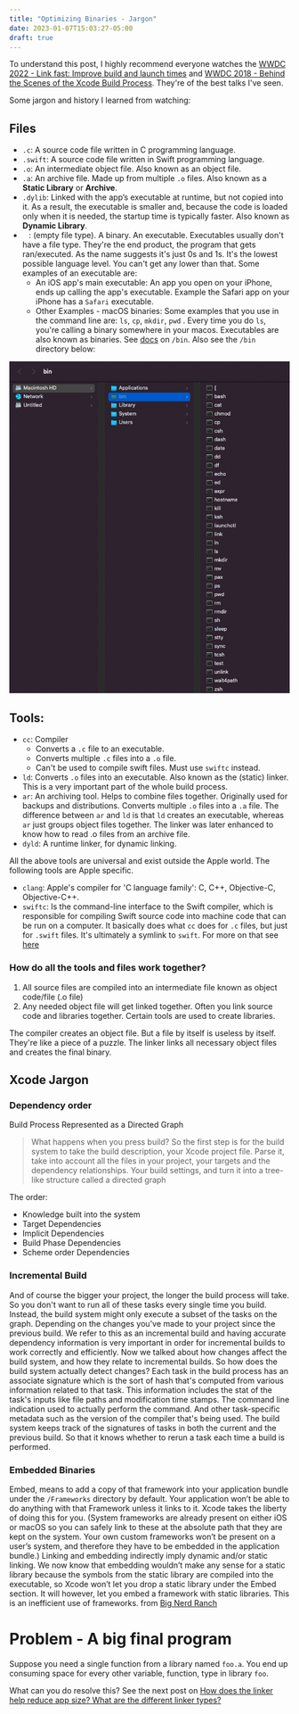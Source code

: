 ```yaml
---
title: "Optimizing Binaries - Jargon"
date: 2023-01-07T15:03:27-05:00
draft: true
---
```


To understand this post, I highly recommend everyone watches the [WWDC 2022 - Link fast: Improve build and launch times](https://developer.apple.com/videos/play/wwdc2022/110362) and [WWDC 2018 - Behind the Scenes of the Xcode Build Process](https://developer.apple.com/videos/play/wwdc2018/415/). They're of the best talks I've seen. 

Some jargon and history I learned from watching: 

## Files
- `.c`: A source code file written in C programming language.
- `.swift`: A source code file written in Swift programming language.
- `.o`: An intermediate object file. Also known as an object file.
- `.a`: An archive file. Made up from multiple `.o` files. Also known as a **Static Library** or **Archive**.
- `.dylib`: Linked with the app’s executable at runtime, but not copied into it. As a result, the executable is smaller and, because the code is loaded only when it is needed, the startup time is typically faster. Also known as **Dynamic Library**.
- ` ` : (empty file type). A binary. An executable. Executables usually don't have a file type. They're the end product, the program that gets ran/executed. 
As the name suggests it's just 0s and 1s. It's the lowest possible language level. You can't get any lower than that. Some examples of an executable are: 
    - An iOS app's main executable: An app you open on your iPhone, ends up calling the app's executable. Example the Safari app on your iPhone has a `Safari` executable. 
    - Other Examples - macOS binaries: Some examples that you use in the command line are: `ls`, `cp`, `mkdir`, `pwd` . Every time you do `ls`, you're calling a binary somewhere in your macos. Executables are also known as binaries. See [docs](http://www.linfo.org/bin.html) on `/bin`. Also see the `/bin` directory below:

!["/bin directory"](images/binaries.png "If you do `which ls` then you'll get to see the path to the binary that is used")

## Tools:
- `cc`: Compiler
    - Converts a `.c` file to an executable. 
    - Converts multiple `.c` files into a `.o` file. 
    - Can't be used to compile swift files. Must use `swiftc` instead.
- `ld`: Converts `.o` files into an executable. Also known as the (static) linker. This is a very important part of the whole build process.
- `ar`: An archiving tool. Helps to combine files together. Originally used for backups and distributions. Converts multiple `.o` files into a `.a` file. The difference between `ar` and `ld` is that `ld` creates an executable, whereas `ar` just groups object files together. The linker was later enhanced to know how to read .o files from an archive file. 
- `dyld`: A runtime linker, for dynamic linking. 

All the above tools are universal and exist outside the Apple world. The following tools are Apple specific. 

- `clang`: Apple's compiler for 'C language family': C, C++, Objective-C, Objective-C++. 
- `swiftc`: Is the command-line interface to the Swift compiler, which is responsible for compiling Swift source code into machine code that can be run on a computer. It basically does what `cc` does for `.c` files, but just for `.swift` files. It's ultimately a symlink to `swift`. For more on that see [here](https://stackoverflow.com/questions/57777091/whats-the-difference-between-swift-and-swiftc)

### How do all the tools and files work together?
1. All source files are compiled into an intermediate file known as object code/file (.o file)
2. Any needed object file will get linked together. Often you link source code and libraries together. Certain tools are used to create libraries. 

The compiler creates an object file. But a file by itself is useless by itself. They're like a piece of a puzzle. 
The linker links all necessary object files and creates the final binary. 


## Xcode Jargon

### Dependency order 

Build Process Represented as a Directed Graph

> What happens when you press build? So the first step is for the build system to take the build description, your Xcode project file. Parse it, take into account all the files in your project, your targets and the dependency relationships. Your build settings, and turn it into a tree-like structure called a directed graph

The order: 
- Knowledge built into the system
- Target Dependencies
- Implicit Dependencies
- Build Phase Dependencies
- Scheme order Dependencies 

### Incremental Build

And of course the bigger your project, the longer the build process will take. So you don't want to run all of these tasks every single time you build.
Instead, the build system might only execute a subset of the tasks on the graph. Depending on the changes you've made to your project since the previous build.
We refer to this as an incremental build and having accurate dependency information is very important in order for incremental builds to work correctly and efficiently. Now we talked about how changes affect the build system, and how they relate to incremental builds. So how does the build system actually detect changes? Each task in the build process has an associate signature which is the sort of hash that's computed from various information related to that task.
This information includes the stat of the task's inputs like file paths and modification time stamps. The command line indication used to actually perform the command. And other task-specific metadata such as the version of the compiler that's being used.
The build system keeps track of the signatures of tasks in both the current and the previous build. So that it knows whether to rerun a task each time a build is performed.

### Embedded Binaries 

Embed, means to add a copy of that framework into your application bundle under the `/Frameworks` directory by default. Your application won’t be able to do anything with that Framework unless it links to it. Xcode takes the liberty of doing this for you. (System frameworks are already present on either iOS or macOS so you can safely link to these at the absolute path that they are kept on the system. Your own custom frameworks won’t be present on a user’s system, and therefore they have to be embedded in the application bundle.)
Linking and embedding indirectly imply dynamic and/or static linking. We now know that embedding wouldn’t make any sense for a static library because the symbols from the static library are compiled into the executable, so Xcode won’t let you drop a static library under the Embed section. It will however, let you embed a framework with static libraries. This is an inefficient use of frameworks.
from [Big Nerd Ranch](https://bignerdranch.com/blog/it-looks-like-you-are-trying-to-use-a-framework/)

# Problem - A big final program

Suppose you need a single function from a library named `foo.a`. You end up consuming space for every other variable, function, type in library `foo`. 

What can you do resolve this? See the next post on [How does the linker help reduce app size? What are the different linker types?]()